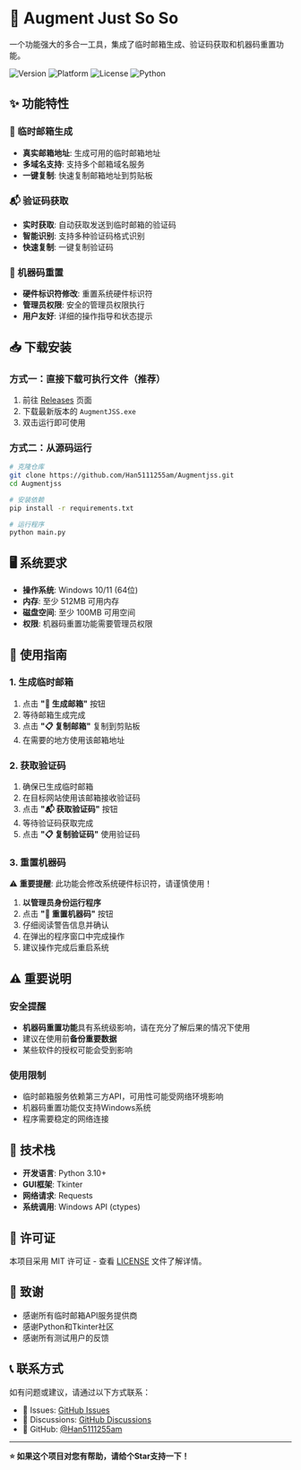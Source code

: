 # 🎯 Augment Just So So

一个功能强大的多合一工具，集成了临时邮箱生成、验证码获取和机器码重置功能。

![Version](https://img.shields.io/badge/version-1.1.1-blue.svg)
![Platform](https://img.shields.io/badge/platform-Windows%2064bit-lightgrey.svg)
![License](https://img.shields.io/badge/license-MIT-green.svg)
![Python](https://img.shields.io/badge/python-3.10+-blue.svg)

## ✨ 功能特性

### 📧 临时邮箱生成
- **真实邮箱地址**: 生成可用的临时邮箱地址
- **多域名支持**: 支持多个邮箱域名服务
- **一键复制**: 快速复制邮箱地址到剪贴板

### 📬 验证码获取
- **实时获取**: 自动获取发送到临时邮箱的验证码
- **智能识别**: 支持多种验证码格式识别
- **快速复制**: 一键复制验证码

### 🔧 机器码重置
- **硬件标识符修改**: 重置系统硬件标识符
- **管理员权限**: 安全的管理员权限执行
- **用户友好**: 详细的操作指导和状态提示

## 📥 下载安装

### 方式一：直接下载可执行文件（推荐）

1. 前往 [Releases](../../releases) 页面
2. 下载最新版本的 `AugmentJSS.exe`
3. 双击运行即可使用

### 方式二：从源码运行

```bash
# 克隆仓库
git clone https://github.com/Han5111255am/Augmentjss.git
cd Augmentjss

# 安装依赖
pip install -r requirements.txt

# 运行程序
python main.py
```

## 🖥️ 系统要求

- **操作系统**: Windows 10/11 (64位)
- **内存**: 至少 512MB 可用内存
- **磁盘空间**: 至少 100MB 可用空间
- **权限**: 机器码重置功能需要管理员权限

## 🚀 使用指南

### 1. 生成临时邮箱
1. 点击 **"🔄 生成邮箱"** 按钮
2. 等待邮箱生成完成
3. 点击 **"📋 复制邮箱"** 复制到剪贴板
4. 在需要的地方使用该邮箱地址

### 2. 获取验证码
1. 确保已生成临时邮箱
2. 在目标网站使用该邮箱接收验证码
3. 点击 **"📬 获取验证码"** 按钮
4. 等待验证码获取完成
5. 点击 **"📋 复制验证码"** 使用验证码

### 3. 重置机器码
⚠️ **重要提醒**: 此功能会修改系统硬件标识符，请谨慎使用！

1. **以管理员身份运行程序**
2. 点击 **"🔧 重置机器码"** 按钮
3. 仔细阅读警告信息并确认
4. 在弹出的程序窗口中完成操作
5. 建议操作完成后重启系统

## ⚠️ 重要说明

### 安全提醒
- **机器码重置功能**具有系统级影响，请在充分了解后果的情况下使用
- 建议在使用前**备份重要数据**
- 某些软件的授权可能会受到影响

### 使用限制
- 临时邮箱服务依赖第三方API，可用性可能受网络环境影响
- 机器码重置功能仅支持Windows系统
- 程序需要稳定的网络连接

## 🔧 技术栈

- **开发语言**: Python 3.10+
- **GUI框架**: Tkinter
- **网络请求**: Requests
- **系统调用**: Windows API (ctypes)

## 📄 许可证

本项目采用 MIT 许可证 - 查看 [LICENSE](LICENSE) 文件了解详情。

## 🙏 致谢

- 感谢所有临时邮箱API服务提供商
- 感谢Python和Tkinter社区
- 感谢所有测试用户的反馈

## 📞 联系方式

如有问题或建议，请通过以下方式联系：

- 🐛 Issues: [GitHub Issues](../../issues)
- 💬 Discussions: [GitHub Discussions](../../discussions)
- 📧 GitHub: [@Han5111255am](https://github.com/Han5111255am)

---

**⭐ 如果这个项目对您有帮助，请给个Star支持一下！**
